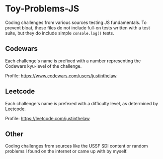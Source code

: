 # Toy-Problems-JS

Coding challenges from various sources testing JS fundamentals. To prevent bloat, these files do not include full-on tests written with a test suite, but they do include simple `console.log()` tests.

## Codewars

Each challenge's name is prefixed with a number representing the Codewars kyu-level of the challenge.

Profile: https://www.codewars.com/users/justinthelaw

## Leetcode

Each challenge's name is prefexed with a difficulty level, as determined by Leetcode.

Profile: https://leetcode.com/justinthelaw

## Other

Coding challenges from sources like the USSF SDI content or random problems I found on the internet or came up with by myself.
